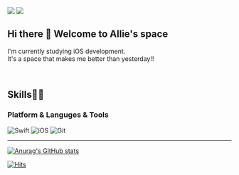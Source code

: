 <p>
  <a href="https://velog.io/@allie" target="_blank"><img src="https://img.shields.io/badge/Blog-DD0B78?style=flat-square&logo=GitHub%20Sponsors&logoColor=white"/></a>
  <a href="mailto:wooyani77@gmail.com" target="_blank"><img src="https://img.shields.io/badge/Gmail-EA4335?style=flat-square&logo=Gmail&logoColor=white"/></a>
</p>

## Hi there 👋 Welcome to Allie's space
<p>
I'm currently studying iOS development.
  </br>
It's a space that makes me better than yesterday!!

</p>

<!--
**wooyani77/wooyani77** is a ✨ _special_ ✨ repository because its `README.md` (this file) appears on your GitHub profile.

Here are some ideas to get you started:

- 🔭 I’m currently working on ...
- 🌱 I’m currently learning ...
- 👯 I’m looking to collaborate on ...
- 🤔 I’m looking for help with ...
- 💬 Ask me about ...
- 📫 How to reach me: ...
- 😄 Pronouns: ...
- ⚡ Fun fact: ...
-->
</br>

## Skills💪🏻 
### Platform & Languges & Tools
<p>
  
![Swift](https://img.shields.io/badge/Swift-FA7343?style=flat-square&logo=Swift&logoColor=white) ![iOS](https://img.shields.io/badge/iOS-222222?style=flat-square&logo=Apple&logoColor=white) ![Git](https://img.shields.io/badge/Git-F05032?style=flat-square&logo=Git&logoColor=white)
</p>

---

[![Anurag's GitHub stats](https://github-readme-stats.vercel.app/api?username=Allie-e&show_icons=true&theme=flag-india)](https://github.com/anuraghazra/github-readme-stats)

[![Hits](https://hits.seeyoufarm.com/api/count/incr/badge.svg?url=https%3A%2F%2Fgithub.com%2Fwooyani77&count_bg=%23D7D5D3&title_bg=%230F14EB&icon=github.svg&icon_color=%23FFFFFF&title=hits&edge_flat=false)](https://hits.seeyoufarm.com)
